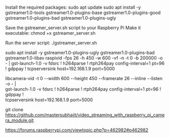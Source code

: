 Install the required packages:
sudo apt update
sudo apt install -y gstreamer1.0-tools gstreamer1.0-plugins-base gstreamer1.0-plugins-good \
                   gstreamer1.0-plugins-bad gstreamer1.0-plugins-ugly

Save the gstreamer_server.sh script to your Raspberry Pi
Make it executable:
chmod +x gstreamer_server.sh

Run the server script:
./gstreamer_server.sh




sudo apt install -y gstreamer1.0-plugins-ugly gstreamer1.0-plugins-bad gstreamer1.0-libav
raspivid -fps 26 -h 450 -w 600 -vf -n -t 0 -b 200000 -o - | gst-launch-1.0 -v fdsrc ! h264parse ! rtph264pay config-interval=1 pt=96 ! gdppay ! tcpserversink host=192.168.1.9 port=5000




libcamera-vid -t 0 --width 600 --height 450 --framerate 26 --inline --listen -o - | \
gst-launch-1.0 -v fdsrc ! h264parse ! rtph264pay config-interval=1 pt=96 ! gdppay ! \
tcpserversink host=192.168.1.9 port=5000




git clone https://github.com/mastersubhajit/video_streaming_with_raspberry_pi_camera_module.git



https://forums.raspberrypi.com/viewtopic.php?p=462982#p462982

